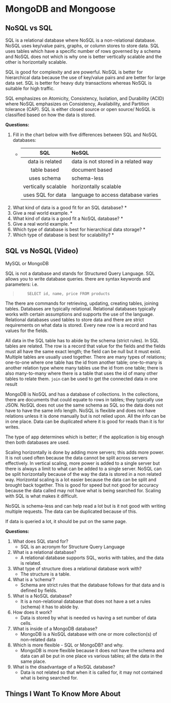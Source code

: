 # MongoDB and Mongoose

## NoSQL vs SQL

SQL is a relational database where NoSQL is a non-relational database. NoSQL uses key/value pairs, graphs, or column stores to store data. SQL uses tables which have a specific number of rows governed by a schema and NoSQL does not which is why one is better vertically scalable and the other is horizontally scalable.

SQL is good for complexity and are powerful. NoSQL is better for hierarchical data because the use of key/value pairs and are better for large data set. SQL is better for heavy duty transactions whereas NoSQL is suitable for high traffic.

SQL emphasizes on Atomicity, Consistency, Isolation, and Durability (ACID) where NoSQL emphasizes on Consistency, Availability, and Partition tolerance (CAP). SQL is either closed source or open source/ NoSQL is classified based on how the data is stored.

**Questions:**

1. Fill in the chart below with five differences between SQL and NoSQL databases:
    * |SQL                   | NoSQL                   |
      |:--------------------:|:------------------------|
      |data is related       | data is not stored in a related way|
      |table based           | document based|
      |uses schema           | schema-less|
      |vertically scalable   | horizontally scalable|
      |uses SQL for data     | language to access database varies|
2. What kind of data is a good fit for an SQL database?
    *
3. Give a real world example.
    *
4. What kind of data is a good fit a NoSQL database?
    *
5. Give a real world example.
    *
6. Which type of database is best for hierarchical data storage?
    *
7. Which type of database is best for scalability?
    *

## SQL vs NoSQL (Video)

MySQL or MongoDB

SQL is not a database and stands for Structured Query Language. SQL allows you to write database queries. there are syntax keywords and parameters: i.e.
>         SELECT id, name, price FROM products

The there are commands for retrieving, updating, creating tables, joining tables. Databases are typically relational. Relational databases typically works with certain assumptions and supports the use of the language. Relational databases used tables to store data and there are strict requirements on what data is stored. Every new row is a record and has values for the fields.

All data in the SQL table has to abide by the schema (strict rules). In SQL tables are related. The row is a record that value for the fields and the fields must all have the same exact length; the field can be null but it must exist. Multiple tables are usually used together. There are many types of relations; one-to-one where one table has the id from another table; one-to-many is another relation type where many tables use the id from one table; there is also many-to-many where there is a table that uses the id of many other tables to relate them. `join` can be used to get the connected data in one result

MongoDB is NoSQL and has a database of collections. In the collections, there are documents that could equate to rows in tables; they typically use JSON. NoSQL does not use the same schema as SQL so the data does not have to have the same info length. NoSQL is flexible and does not have relations unless it is done manually but is not relied upon. All the info can be in one place. Data can be duplicated where it is good for reads than it is for writes.

The type of app determines which is better; if the application is big enough then both databases are used.

Scaling horizontally is done by adding more servers; this adds more power. It is not used often because the data cannot be split across servers effectively. In vertical scaling, more power is added to a single server but there is always a limit to what can be added to a single server. NoSQL can be split horizontally because of the way the data is stored in a non related way. Horizontal scaling is a lot easier because the data can be split and brought back together. This is good for speed but not good for accuracy because the data called may not have what is being searched for. Scaling with SQL is what makes it difficult.

NoSQL is schema-less and can help read a lot but is it not good with writing multiple requests. The data can be duplicated because of this.

If data is queried a lot, it should be put on the same page.

**Questions:**

1. What does SQL stand for?
    * SQL is an acronym for Structure Query Language
2. What is a relational database?
    * A relational database supports SQL, works with tables, and the data is related.
3. What type of structure does a relational database work with?
    * The structure is a table.
4. What is a ‘schema’?
    * Schema are strict rules that the database follows for that data and is defined by fields.
5. What is a NoSQL database?
    * It is a non-relational database that does not have a set a rules (schema) it has to abide by.
6. How does it work?
    * Data is stored by what is needed vs having a set number of data cells.
7. What is inside of a MongoDB database?
    * MongoDB is a NoSQL database with one or more collection(s) of non-related data
8. Which is more flexible - SQL or MongoDB? and why.
    * MongoDB is more flexible because it does not have the schema and data can all be put in one place vs various tables; all the data in the same place.
9. What is the disadvantage of a NoSQL database?
    * Data is not related so that when it is called for, it may not contained what is being searched for.

## Things I Want To Know More About
